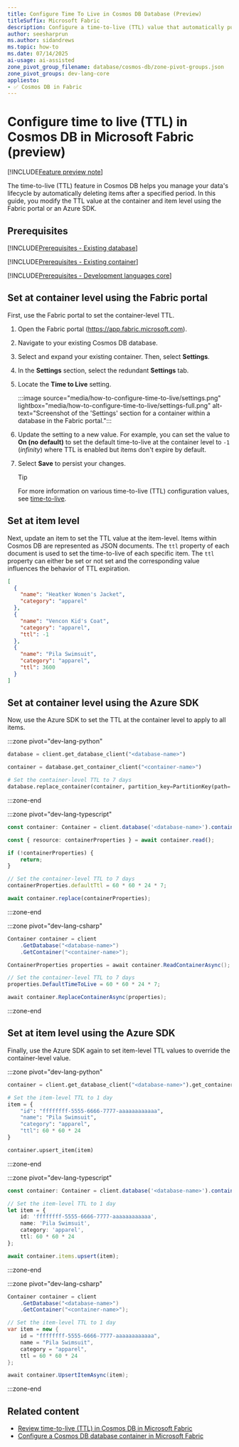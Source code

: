 ```yaml
---
title: Configure Time To Live in Cosmos DB Database (Preview)
titleSuffix: Microsoft Fabric
description: Configure a time-to-live (TTL) value that automatically purges items from a Cosmos DB in Microsoft Fabric database during the preview.
author: seesharprun
ms.author: sidandrews
ms.topic: how-to
ms.date: 07/14/2025
ai-usage: ai-assisted
zone_pivot_group_filename: database/cosmos-db/zone-pivot-groups.json
zone_pivot_groups: dev-lang-core
appliesto:
- ✅ Cosmos DB in Fabric
---
```


# Configure time to live (TTL) in Cosmos DB in Microsoft Fabric (preview)

[!INCLUDE[Feature preview note](../../includes/feature-preview-note.md)]

The time-to-live (TTL) feature in Cosmos DB helps you manage your data's lifecycle by automatically deleting items after a specified period. In this guide, you modify the TTL value at the container and item level using the Fabric portal or an Azure SDK.

## Prerequisites

[!INCLUDE[Prerequisites - Existing database](includes/prerequisite-existing-database.md)]

[!INCLUDE[Prerequisites - Existing container](includes/prerequisite-existing-container.md)]

[!INCLUDE[Prerequisites - Development languages core](includes/prerequisite-dev-lang-core.md)]

## Set at container level using the Fabric portal

First, use the Fabric portal to set the container-level TTL.

1. Open the Fabric portal (<https://app.fabric.microsoft.com>).

1. Navigate to your existing Cosmos DB database.

1. Select and expand your existing container. Then, select **Settings**.

1. In the **Settings** section, select the redundant **Settings** tab.

1. Locate the **Time to Live** setting.

    :::image source="media/how-to-configure-time-to-live/settings.png" lightbox="media/how-to-configure-time-to-live/settings-full.png" alt-text="Screenshot of the 'Settings' section for a container within a database in the Fabric portal.":::

1. Update the setting to a new value. For example, you can set the value to **On (no default)** to set the default time-to-live at the container level to `-1` (*infinity*) where TTL is enabled but items don't expire by default.

1. Select **Save** to persist your changes.

    > [!TIP]
    > For more information on various time-to-live (TTL) configuration values, see [time-to-live](time-to-live.md#example-ttl-configurations).

## Set at item level

Next, update an item to set the TTL value at the item-level. Items within Cosmos DB are represented as JSON documents. The `ttl` property of each document is used to set the time-to-live of each specific item. The `ttl` property can either be set or not set and the corresponding value influences the behavior of TTL expiration.

```json
[
  {
    "name": "Heatker Women's Jacket",
    "category": "apparel"
  },
  {
    "name": "Vencon Kid's Coat",
    "category": "apparel",
    "ttl": -1
  },
  {
    "name": "Pila Swimsuit",
    "category": "apparel",
    "ttl": 3600
  }
]
```

## Set at container level using the Azure SDK

Now, use the Azure SDK to set the TTL at the container level to apply to all items.

:::zone pivot="dev-lang-python"

```python
database = client.get_database_client("<database-name>")

container = database.get_container_client("<container-name>")

# Set the container-level TTL to 7 days
database.replace_container(container, partition_key=PartitionKey(path='/<partition-key-path>'), default_ttl=60 * 60 * 24 * 7)
```

:::zone-end

:::zone pivot="dev-lang-typescript"

```typescript
const container: Container = client.database('<database-name>').container('<container-name>');

const { resource: containerProperties } = await container.read();

if (!containerProperties) {
    return;
}

// Set the container-level TTL to 7 days
containerProperties.defaultTtl = 60 * 60 * 24 * 7;

await container.replace(containerProperties);
```

:::zone-end

:::zone pivot="dev-lang-csharp"

```csharp
Container container = client
    .GetDatabase("<database-name>")
    .GetContainer("<container-name>");

ContainerProperties properties = await container.ReadContainerAsync();

// Set the container-level TTL to 7 days
properties.DefaultTimeToLive = 60 * 60 * 24 * 7;

await container.ReplaceContainerAsync(properties);
```

:::zone-end

## Set at item level using the Azure SDK

Finally, use the Azure SDK again to set item-level TTL values to override the container-level value.

:::zone pivot="dev-lang-python"

```python
container = client.get_database_client("<database-name>").get_container_client("<container-name>")

# Set the item-level TTL to 1 day
item = {
    "id": "ffffffff-5555-6666-7777-aaaaaaaaaaaa",
    "name": "Pila Swimsuit",
    "category": "apparel",
    "ttl": 60 * 60 * 24
}

container.upsert_item(item)
```

:::zone-end

:::zone pivot="dev-lang-typescript"

```typescript
const container: Container = client.database('<database-name>').container('<container-name>');

// Set the item-level TTL to 1 day
let item = {
    id: 'ffffffff-5555-6666-7777-aaaaaaaaaaaa',
    name: 'Pila Swimsuit',
    category: 'apparel',
    ttl: 60 * 60 * 24
};

await container.items.upsert(item);
```

:::zone-end

:::zone pivot="dev-lang-csharp"

```csharp
Container container = client
    .GetDatabase("<database-name>")
    .GetContainer("<container-name>");

// Set the item-level TTL to 1 day
var item = new {
    id = "ffffffff-5555-6666-7777-aaaaaaaaaaaa",
    name = "Pila Swimsuit",
    category = "apparel",
    ttl = 60 * 60 * 24
};

await container.UpsertItemAsync(item);
```

:::zone-end

## Related content

- [Review time-to-live (TTL) in Cosmos DB in Microsoft Fabric](time-to-live.md)
- [Configure a Cosmos DB database container in Microsoft Fabric](how-to-configure-container.md)
